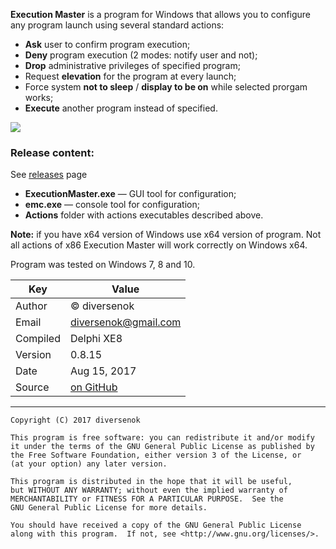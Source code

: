 ﻿**Execution Master** is a program for Windows that allows you to configure any
program launch using several standard actions:

 - **Ask** user to confirm program execution;
 - **Deny** program execution (2 modes: notify user and not);
 - **Drop** administrative privileges of specified program;
 - Request **elevation** for the program at every launch;
 - Force system **not to sleep** / **display to be on** while selected prorgam works;
 - **Execute** another program instead of specified.

![](https://habrastorage.org/web/2f2/7d8/3af/2f27d83af36747068f3e9a5e9d857b39.png)

### Release content:

See [releases](https://github.com/diversenok/ExecutionMaster/releases) page

 - **ExecutionMaster.exe** — GUI tool for configuration;
 - **emc.exe** — console tool for configuration;
 - **Actions** folder with actions executables described above.

**Note:** if you have x64 version of Windows use x64 version of program.
Not all actions of x86 Execution Master will work correctly on Windows x64.

Program was tested on Windows 7, 8 and 10.

Key        | Value
---------- | -----
Author     | © diversenok
Email      | diversenok@gmail.com
Compiled   | Delphi XE8
Version    | 0.8.15
Date       | Aug 15, 2017
Source     | [on GitHub](https://github.com/diversenok/ExecutionMaster)

------------------------------------------------------------------------------

    Copyright (C) 2017 diversenok

    This program is free software: you can redistribute it and/or modify
    it under the terms of the GNU General Public License as published by
    the Free Software Foundation, either version 3 of the License, or
    (at your option) any later version.

    This program is distributed in the hope that it will be useful,
    but WITHOUT ANY WARRANTY; without even the implied warranty of
    MERCHANTABILITY or FITNESS FOR A PARTICULAR PURPOSE.  See the
    GNU General Public License for more details.

    You should have received a copy of the GNU General Public License
    along with this program.  If not, see <http://www.gnu.org/licenses/>.